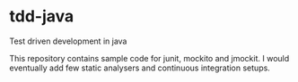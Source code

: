 tdd-java
========

Test driven development in java


This repository contains sample code for junit, mockito and jmockit. I would eventually add few static analysers and continuous integration setups.
